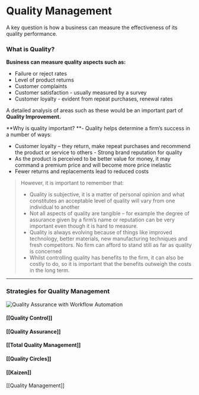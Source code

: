 # Quality Management
A key question is how a business can measure the effectiveness of its quality performance.

### What is Quality?
**Business can measure quality aspects such as:**
- Failure or reject rates
- Level of product returns
- Customer complaints
- Customer satisfaction - usually measured by a survey
- Customer loyalty - evident from repeat purchases, renewal rates

A detailed analysis of areas such as these would be an important part of **Quality Improvement.**

**Why is quality important? **- Quality helps determine a firm’s success in a number of ways:
-   Customer loyalty – they return, make repeat purchases and recommend the product or service to others - Strong brand reputation for quality 
-   As the product is perceived to be better value for money, it may command a premium price and will become more price inelastic 
-   Fewer returns and replacements lead to reduced costs

> However, it is important to remember that:
> -   Quality is subjective, it is a matter of personal opinion and what constitutes an acceptable level of quality will vary from one individual to another
> -   Not all aspects of quality are tangible – for example the degree of assurance given by a firm’s name or reputation can be very important even though it is hard to measure.
> -   Quality is always evolving because of things like improved technology, better materials, new manufacturing techniques and fresh competitors. No firm can afford to stand still as far as quality is concerned
> -   Whilst controlling quality has benefits to the firm, it can also be costly to do, so it is important that the benefits outweigh the costs in the long term.

---

### Strategies for Quality Management
![Quality Assurance with Workflow Automation](https://lh3.googleusercontent.com/Px0DDqAyZ2QXUp85lsQiEXgayd--Su1ZTQrZnLo1sbLqEHCGqrlZOHsrl-WydL_Im4D8A4ycymiAcabDHrfGuEXkAsI_Ulct6E5zpB2mmM4MF4BresnFrUUnXJFwr2sTTwfrkEdfZSuVGWwWGYEaOlOX1jYsYyia8kyWIU2Z2QkBiBhfEc9Kwa8izMdd)
#### [[Quality Control]]
#### [[Quality Assurance]]
#### [[Total Quality Management]]
#### [[Quality Circles]]
#### [[Kaizen]]

[[Quality Management]]
